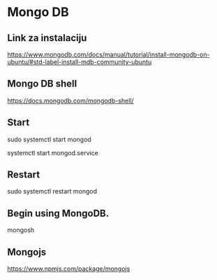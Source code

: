 # Mongo DB

## Link za instalaciju

https://www.mongodb.com/docs/manual/tutorial/install-mongodb-on-ubuntu/#std-label-install-mdb-community-ubuntu

## Mongo DB shell

https://docs.mongodb.com/mongodb-shell/

## Start

sudo systemctl start mongod

systemctl start mongod.service

## Restart

sudo systemctl restart mongod

## Begin using MongoDB.

mongosh

## Mongojs

https://www.npmjs.com/package/mongojs
